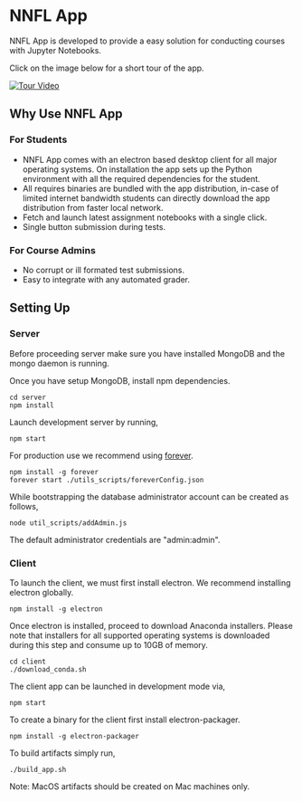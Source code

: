 # NNFL App

NNFL App is developed to provide a easy solution for conducting courses with Jupyter Notebooks.

Click on the image below for a short tour of the app.

[![Tour Video](https://j.gifs.com/l5EDy7.gif)](https://www.youtube.com/watch?v=fiKaIJcfsAs&feature=youtu.be)


## Why Use NNFL App

### For Students

- NNFL App comes with an electron based desktop client for all major operating systems. On installation the app sets up the Python environment with all the required dependencies for the student.
- All requires binaries are bundled with the app distribution, in-case of limited internet bandwidth students can directly download the app distribution from faster local network.
- Fetch and launch latest assignment notebooks with a single click.
- Single button submission during tests.

### For Course Admins

- No corrupt or ill formated test submissions.
- Easy to integrate with any automated grader.

## Setting Up

### Server

Before proceeding server make sure you have installed MongoDB and the mongo daemon is running.

Once you have setup MongoDB, install npm dependencies.

```
cd server
npm install
```

Launch development server by running,

```
npm start
```

For production use we recommend using [forever](https://github.com/foreverjs/forever).

```
npm install -g forever
forever start ./utils_scripts/foreverConfig.json
```

While bootstrapping the database administrator account can be created as follows,
```
node util_scripts/addAdmin.js
```
The default administrator credentials are "admin:admin".

### Client

To launch the client, we must first install electron. We recommend installing electron globally.

```
npm install -g electron
```

Once electron is installed, proceed to download Anaconda installers. Please note that installers for all supported operating systems is downloaded during this step and consume up to 10GB of memory.

```
cd client
./download_conda.sh
```

The client app can be launched in development mode via,
```
npm start
```

To create a binary for the client first install electron-packager.

```
npm install -g electron-packager
```

To build artifacts simply run,
```
./build_app.sh
```

Note: MacOS artifacts should be created on Mac machines only.
